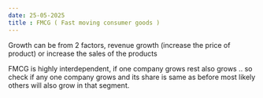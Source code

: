 ```yaml
---
date: 25-05-2025
title : FMCG ( Fast moving consumer goods )
---
```


Growth can be from 2 factors, revenue growth (increase the price of product) or increase the sales of the products 

FMCG is highly interdependent, if one company grows rest also grows .. so check if any one company grows and its share is same as before most likely others will also grow in that segment. 

    